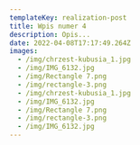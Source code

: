 ```yaml
---
templateKey: realization-post
title: Wpis numer 4
description: Opis...
date: 2022-04-08T17:17:49.264Z
images:
  - /img/chrzest-kubusia_1.jpg
  - /img/IMG_6132.jpg
  - /img/Rectangle 7.png
  - /img/rectangle-3.png
  - /img/chrzest-kubusia_1.jpg
  - /img/IMG_6132.jpg
  - /img/Rectangle 7.png
  - /img/rectangle-3.png
  - /img/IMG_6132.jpg
---
```

